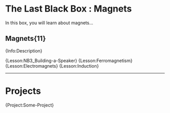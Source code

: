 # The Last Black Box : Magnets
In this box, you will learn about magnets...

## Magnets{11}
{Info:Description}

{Lesson:NB3_Building-a-Speaker}
{Lesson:Ferromagnetism}
{Lesson:Electromagnets}
{Lesson:Induction}

---

# Projects
{Project:Some-Project}
